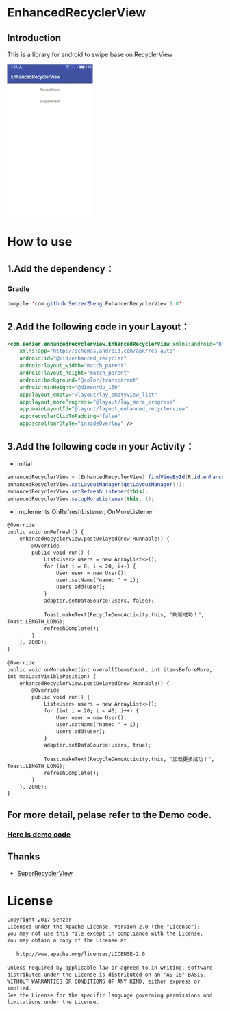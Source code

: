 # EnhancedRecyclerView


## Introduction

This is a library for android to swipe base on RecyclerView

![result.gif](https://github.com/SenzerZheng/EnhancedRecyclerView/blob/master/art/result.gif)

# How to use


## 1.Add the dependency：

### Gradle

```java
compile 'com.github.SenzerZheng:EnhancedRecyclerView:1.0'
```

## 2.Add the following code in your Layout：

```xml
<com.senzer.enhancedrecyclerview.EnhancedRecyclerView xmlns:android="http://schemas.android.com/apk/res/android"
    xmlns:app="http://schemas.android.com/apk/res-auto"
    android:id="@+id/enhanced_recycler"
    android:layout_width="match_parent"
    android:layout_height="match_parent"
    android:background="@color/transparent"
    android:minHeight="@dimen/dp_150"
    app:layout_empty="@layout/lay_emptyview_list"
    app:layout_moreProgress="@layout/lay_more_progress"
    app:mainLayoutId="@layout/layout_enhanced_recyclerview"
    app:recyclerClipToPadding="false"
    app:scrollbarStyle="insideOverlay" />
```

## 3.Add the following code in your Activity：

* initial
```java
enhancedRecyclerView = (EnhancedRecyclerView) findViewById(R.id.enhanced_recycler);
enhancedRecyclerView.setLayoutManager(getLayoutManager());
enhancedRecyclerView.setRefreshListener(this);
enhancedRecyclerView.setupMoreListener(this, 1);
```

* implements OnRefreshListener, OnMoreListener
```java=
@Override
public void onRefresh() {
    enhancedRecyclerView.postDelayed(new Runnable() {
        @Override
        public void run() {
            List<User> users = new ArrayList<>();
            for (int i = 0; i < 20; i++) {
                User user = new User();
                user.setName("name: " + i);
                users.add(user);
            }
            adapter.setDataSource(users, false);

            Toast.makeText(RecycleDemoActivity.this, "刷新成功！", Toast.LENGTH_LONG);
            refreshComplete();
        }
    }, 2000);
}
 
@Override
public void onMoreAsked(int overallItemsCount, int itemsBeforeMore, int maxLastVisiblePosition) {
    enhancedRecyclerView.postDelayed(new Runnable() {
        @Override
        public void run() {
            List<User> users = new ArrayList<>();
            for (int i = 20; i < 40; i++) {
                User user = new User();
                user.setName("name: " + i);
                users.add(user);
            }
            adapter.setDataSource(users, true);

            Toast.makeText(RecycleDemoActivity.this, "加载更多成功！", Toast.LENGTH_LONG);
            refreshComplete();
        }
    }, 2000);
}
```

## For more detail, pelase refer to the Demo code.

###  [Here is demo code](https://github.com/SenzerZheng/EnhancedRecyclerView/blob/master/app/src/main/java/com/senzer/enhancedrecyclerview/RecycleDemoActivity.java)

## Thanks

- [SuperRecyclerView](https://github.com/Malinskiy/SuperRecyclerView)

# License

```
Copyright 2017 Senzer
Licensed under the Apache License, Version 2.0 (the "License");
you may not use this file except in compliance with the License.
You may obtain a copy of the License at

   http://www.apache.org/licenses/LICENSE-2.0

Unless required by applicable law or agreed to in writing, software
distributed under the License is distributed on an "AS IS" BASIS,
WITHOUT WARRANTIES OR CONDITIONS OF ANY KIND, either express or implied.
See the License for the specific language governing permissions and
limitations under the License.
```
